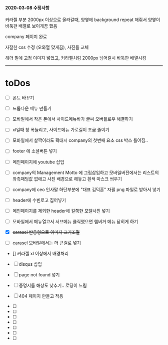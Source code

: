 



#### 2020-03-08 수정사항

커라젤 부분 2000px 이상으로 올라갈때, 양옆에 background repeat 해줘서 양옆이 바둑판 배열로 보이게끔 했음

company 페이지 완료

자잘한 css 수정 (오와열 맞게끔), 사진들 교체

헤더 밑에 고정 이미지 넣었고, 커라젤처럼 2000px 넘어갈시 바둑판 배열시킴


---





# toDos



- [ ] 폰트 바꾸기

- [ ] 드롭다운 메뉴 만들기

- [ ] 모바일에서 작은 폰에서 사이드메뉴바가 글씨 오버플로우 해결하기

- [ ] xl일때 창 폭늘리고, 사이드메뉴 가로길이 조금 줄이기

- [ ] 모바일에서 살짝이라도 확대시 company의 첫번째 요소 css 박스 틀어짐..

- [ ] footer 에 소셜버튼 넣기

- [ ] 메인페이지에 youtube 삽입

- [ ] company의 Management Motto 에 그립삽입하고 모바일버전에서는 리스트의 좌측패딩값 없애고 사진 배경으로 해놓고 흰색 마스크 씌우기

- [ ] company에 ceo 인사말 하단부분에 "대표 김덕훈" 자필 png 파일로 받아서 넣기

- [ ] header에 수빈로고 집어넣기

- [ ] 메인페이지를 제외한 header에 길쭉한 모델사진 넣기

- [ ] 모바일에서 메뉴열고서 서브메뉴 클릭했으면 햄버거 메뉴 닫히게 하기

- [x] ~~carasel 반응형으로 이미지 크기조절~~

- [ ] carasel 모바일에서는 더 큰걸로 넣기

- [] 커라젤 xl 이상에서 배경처리

- [ ] disqus 삽입

- [ ] page not found 넣기

- [ ] 증명서들 해상도 낮추기.. 로딩이 느림
- [ ] 404 페이지 만들고 적용
- [ ]
- [ ]
- [ ]
- [ ]
- [ ]
- [ ]
- [ ]